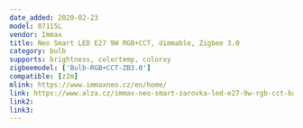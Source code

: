 ```yaml
---
date_added: 2020-02-23
model: 07115L
vendor: Immax
title: Neo Smart LED E27 9W RGB+CCT, dimmable, Zigbee 3.0
category: bulb
supports: brightness, colortemp, colorxy
zigbeemodel: ['Bulb-RGB+CCT-ZB3.0']
compatible: [z2m]
mlink: https://www.immaxneo.cz/en/home/
link: https://www.alza.cz/immax-neo-smart-zarovka-led-e27-9w-rgb-cct-barevna-a-bila-stmivatelna-zigbee-3-0-d5878405.htm
link2: 
link3: 
---
```

